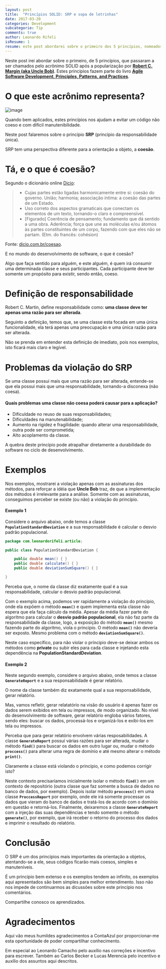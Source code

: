 ```yaml
---
layout: post
title:  "Princípios SOLID: SRP e sopa de letrinhas"
date: 2017-03-20
categories: Development
subcategorie: Tip
comments: true
author: Leonardo Rifeli
isResume: 1
resume: este post abordarei sobre o primeiro dos 5 princípios, nomeados com o acrônimo **SOLID** após a popularização por Robert C. Margin (aka Uncle Bob).
---
```


Neste post irei abordar sobre o primeiro, de 5 princípios, que passaram a ser chamados pelo acrônimo SOLID após a popularização por [**Robert C. Margin (aka Uncle Bob)**](cleancoder.com). Estes princípios fazem parte do livro [**Agile Software Development, Principles, Patterns, and Practices**](https://www.amazon.com.br/dp/0135974445/ref=asc_df_01359744454899280?smid=A1ZZFT5FULY4LN&tag=goog0ef-20&linkCode=asn&creative=380341&creativeASIN=0135974445).

# O que este acrônimo representa?

![image](http://www.csharpstar.com/wp-content/uploads/2016/01/SOLID.jpg)

Quando bem aplicados, estes princípios nos ajudam a evitar um código não coeso e com difícil manutenibilidade.

Neste post falaremos sobre o princípio **SRP** (princípio da responsabilidade única).

SRP tem uma perspectiva diferente para a orientação a objeto, a **coesão**.

# Tá, e o que é coesão?

Segundo o dicionário online [Dicio](https://www.dicio.com.br/coesao/):

> - Cujas partes estão ligadas harmonicamente entre si: coesão do governo.
União; harmonia; associação íntima: a coesão das partes de um Estado.
> - Uso correto dos aspectos gramaticais que conectam os elementos de um texto, tornando-o claro e compreensível.
> - [Figurado] Coerência de pensamento; fundamento que dá sentido a uma obra.
Aderência; força que une as moléculas e/ou átomos às partes constituintes de um corpo, fazendo com que eles não se partam.
> (Etm. do francês: cohésion)

Fonte: [dicio.com.br/coesao](https://www.dicio.com.br/coesao/).

E no mundo do desenvolvimento de software, o que é coesão?

Algo que faça sentido para alguém, e este alguém, é quem irá consumir uma determinada classe e seus participantes. Cada participante deve ter somente um propósito para existir, sendo então, coeso.

# Definição de responsabilidade

Robert C. Martin, define responsabilidade como: **uma classe deve ter apenas uma razão para ser alterada**.

Seguinto a definição, temos que, se uma classe esta focada em uma única funcionalidade, ela terá apenas uma preocupação e uma única razão para ser alterada.

Não se prenda em entender esta definição de imediato, pois nos exemplos, isto ficará mais claro e legível.

# Problemas da violação do SRP

Se uma classe possui mais que uma razão para ser alterada, entende-se que ela possui mais que uma responsabilidade, tornando-a disconexa (não coesa).

#### Quais problemas uma classe não coesa poderá causar para a aplicação?

- Dificuldade no reuso de suas responsabilidades;
- Dificuldades na manutenabilidade;
- Aumento na rigidez e fragilidade: quando alterar uma responsabilidade, outra pode ser comprometida;
- Alto acoplamento da classe.

A quebra deste princípio pode atrapalhar diretamente a durabilidade do software no ciclo de desenvolvimento.

# Exemplos

Nos exemplos, mostrarei a violação apenas com as assinaturas dos métodos, para reforçar a idéia que **Uncle Bob** traz, de que a implementação dos métodos é irrelevante para a análise. Somente com as assinaturas, conseguimos perceber se existe (ou não) a violação do princípio.

#### Exemplo 1

Considere o arquivo abaixo, onde temos a classe **`PopulationStandardDeviation`** e a sua responsabilidade é calcular o desvio padrão populacional.

```java
package com.leonardorifeli.article;

public class PopulationStandardDeviation {

    public double mean() { }
    public double calculate() { }
    public double deviationSumSquare() { }

}
```

Perceba que, o nome da classe diz exatamente qual é a sua responsabilidade, calcular o desvio padrão populacional.

Com o exemplo acima, podemos ver rapidamente a violação do princípio, onde ela expõem o método **`mean()`** e quem implementa esta classe não espera que ela faça cálculo da média. Apesar da média fazer parte do algoritmo para calcular o **desvio padrão populacional**, ela não faz parte da responsabilidade da classe, logo, a exposição do método **`mean()`** mesmo fazendo parte do algoritmo, viola o princípio. O método **`mean()`** não deveria ser exposto. Mesmo problema com o método **`deviationSumSquare()`**.

Neste caso específico, para não violar o príncipio deve-se deixar ambos os métodos como **private** ou subir eles para cada classe e injetando esta dependência na **PopulationStandardDeviation**.

#### Exemplo 2

Neste segundo exemplo, considere o arquivo abaixo, onde temos a classe **`GenerateReport`** e a sua responsabilidade é gerar relatório.

<script src="https://gist.github.com/leonardorifeli/cceb88b6490a135892a780510abe4e60.js?file=GenerateReport.java"></script>

O nome da classe também diz exatamente qual a sua responsabilidade, gerar relatório.

Mas, vamos refletir, gerar relatatório na visão do usuário é apenas fazer os dados serem exibidos em tela ou impressos, de modo organizado. No nível do desenvolvimento de software, gerar relatório engloba vários fatores, sendo eles: buscar os dados, processá-los e organizá-los e exibi-los em tela ou impressos.

Perceba que para gerar relatório envolvem várias resposabilidades. A classe **`GenerateReport`** possuí várias razões para ser alterada, mudar o método **`find()`** para buscar os dados em outro lugar ou, mudar o método **`proccess()`** para alterar uma regra de domínio e até mesmo alterar o método **`print()`**.

Claramente a classe está violando o princípio, e como podemos corrigir isto?

Neste contexto precisaríamos inicialmente isolar o método **`find()`** em um contexto de repositório (outra classe que faz somente a busca de dados no banco de dados, por exemplo). Depois isolar método **`proccess()`** em uma classe **`ProccessReport`** por exemplo, onde ele irá somente processar os dados que vieram do banco de dados e tratá-los de acordo com o domínio em questão e retorná-los. Finalmente, deixaremos a classe **`GenerateReport`** com a injeção das suas dependências e tendo somente o método **`generate()`**, por exemplo, que irá receber o retorno do processo dos dados e imprimir o resultado do relatório.

# Conclusão

O SRP é um dos princípios mais importantes da orientação a objetos, atentando-se a ele, seus códigos ficarão mais coesos, simples e manuteníveis.

É um princípio bem extenso e os exemplos tendem ao infinito, os exemplos aqui apresentados são bem simples para melhor entendimento. Isso não nos impede de continuarmos as dicussões sobre este princípio nos comentários.

Compartilhe conosco os aprendizados.

# Agradecimentos

Aqui vão meus humildes agradecimentos a ContaAzul por proporcionar-me esta oportunidade de poder compartilhar conhecimento.

Em especial ao Leonardo Camacho pelo auxílio nas correções e incentivo para escrever. Também ao Carlos Becker e Lucas Merencia pelo incentivo e auxílio dos assuntos aqui descritos.